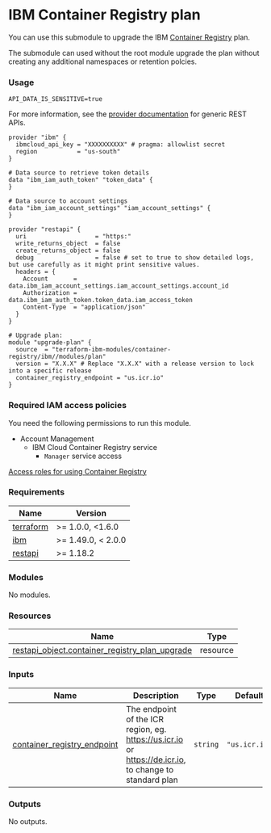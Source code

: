 # IBM Container Registry plan

You can use this submodule to upgrade the IBM [Container Registry](https://cloud.ibm.com/docs/Registry?topic=Registry-getting-started) plan.

The submodule can used without the root module upgrade the plan without creating any additional namespaces or retention polcies.

### Usage
```
API_DATA_IS_SENSITIVE=true
```
For more information, see the [provider documentation](https://github.com/Mastercard/terraform-provider-restapi#usage) for generic REST APIs.

```hcl
provider "ibm" {
  ibmcloud_api_key = "XXXXXXXXXX" # pragma: allowlist secret
  region           = "us-south"
}

# Data source to retrieve token details
data "ibm_iam_auth_token" "token_data" {
}

# Data source to account settings
data "ibm_iam_account_settings" "iam_account_settings" {
}

provider "restapi" {
  uri                   = "https:"
  write_returns_object  = false
  create_returns_object = false
  debug                 = false # set to true to show detailed logs, but use carefully as it might print sensitive values.
  headers = {
    Account       = data.ibm_iam_account_settings.iam_account_settings.account_id
    Authorization = data.ibm_iam_auth_token.token_data.iam_access_token
    Content-Type  = "application/json"
  }
}

# Upgrade plan:
module "upgrade-plan" {
  source  = "terraform-ibm-modules/container-registry/ibm//modules/plan"
  version = "X.X.X" # Replace "X.X.X" with a release version to lock into a specific release
  container_registry_endpoint = "us.icr.io"
}
```

### Required IAM access policies

You need the following permissions to run this module.

- Account Management
    - IBM Cloud Container Registry service
        - `Manager` service access

[Access roles for using Container Registry](https://cloud.ibm.com/docs/Registry?topic=Registry-iam&interface=ui#access_roles_using)

<!-- Below content is automatically populated via pre-commit hook -->
<!-- BEGINNING OF PRE-COMMIT-TERRAFORM DOCS HOOK -->
### Requirements

| Name | Version |
|------|---------|
| <a name="requirement_terraform"></a> [terraform](#requirement\_terraform) | >= 1.0.0, <1.6.0 |
| <a name="requirement_ibm"></a> [ibm](#requirement\_ibm) | >= 1.49.0, < 2.0.0 |
| <a name="requirement_restapi"></a> [restapi](#requirement\_restapi) | >= 1.18.2 |

### Modules

No modules.

### Resources

| Name | Type |
|------|------|
| [restapi_object.container_registry_plan_upgrade](https://registry.terraform.io/providers/Mastercard/restapi/latest/docs/resources/object) | resource |

### Inputs

| Name | Description | Type | Default | Required |
|------|-------------|------|---------|:--------:|
| <a name="input_container_registry_endpoint"></a> [container\_registry\_endpoint](#input\_container\_registry\_endpoint) | The endpoint of the ICR region, eg. https://us.icr.io or https://de.icr.io, to change to standard plan | `string` | `"us.icr.io"` | no |

### Outputs

No outputs.
<!-- END OF PRE-COMMIT-TERRAFORM DOCS HOOK -->
